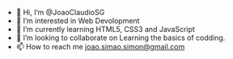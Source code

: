 - 👋 Hi, I’m @JoaoClaudioSG
- 👀 I’m interested in Web Devolopment
- 🌱 I’m currently learning HTML5, CSS3 and JavaScript
- 💞️ I’m looking to collaborate on Learning the basics of codding.
- 📫 How to reach me joao.simao.simon@gmail.com

<!---
JoaoClaudioSG/JoaoClaudioSG is a ✨ special ✨ repository because its `README.md` (this file) appears on your GitHub profile.
You can click the Preview link to take a look at your changes.
--->
